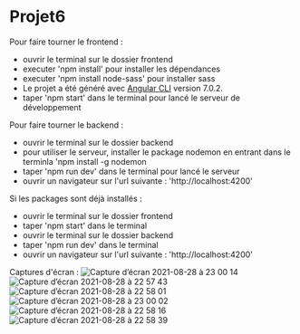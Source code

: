 # Projet6

Pour faire tourner le frontend :
 - ouvrir le terminal sur le dossier frontend
 - executer 'npm install' pour installer les dépendances
 - executer 'npm install node-sass' pour installer sass
 - Le projet a été généré avec [Angular CLI](https://github.com/angular/angular-cli) version 7.0.2.
 - taper 'npm start' dans le terminal pour lancé le serveur de développement

Pour faire tourner le backend :
 - ouvrir le terminal sur le dossier backend
 - pour utiliser le serveur, installer le package nodemon en entrant dans le terminla 'npm install -g nodemon
 - taper 'npm run dev' dans le terminal pour lancé le serveur
 - ouvrir un navigateur sur l'url suivante : 'http://localhost:4200'
 
Si les packages sont déjà installés :
 - ouvrir le terminal sur le dossier frontend
 - taper 'npm start' dans le terminal
 - ouvrir le terminal sur le dossier backend
 - taper 'npm run dev' dans le terminal
 - ouvrir un navigateur sur l'url suivante : 'http://localhost:4200'

Captures d'écran :
![Capture d’écran 2021-08-28 à 23 00 14](https://user-images.githubusercontent.com/45094296/131230922-2e8a9be1-fa72-402c-8d17-2bbadc5f9f77.png)
![Capture d’écran 2021-08-28 à 22 57 43](https://user-images.githubusercontent.com/45094296/131230924-5edfb49f-9a7b-4a84-8a7d-9c03e02e3e08.png)
![Capture d’écran 2021-08-28 à 22 58 01](https://user-images.githubusercontent.com/45094296/131230927-f6bf4590-7126-4acc-9876-bef2f1e92b19.png)
![Capture d’écran 2021-08-28 à 23 00 02](https://user-images.githubusercontent.com/45094296/131230928-c968c4e1-00ce-4bb4-bc61-8ffee366f176.png)
![Capture d’écran 2021-08-28 à 22 58 16](https://user-images.githubusercontent.com/45094296/131230931-54fc7ffb-14e6-4c70-b4c1-49d11c3d1a91.png)
![Capture d’écran 2021-08-28 à 22 58 39](https://user-images.githubusercontent.com/45094296/131230932-f2132696-bded-4450-bc64-668936303421.png)

